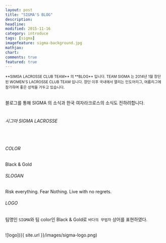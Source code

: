 ```yaml
---
layout: post
title: "SIGMA'S BLOG"
description: 
headline: 
modified: 2015-11-16
category: introduce
tags: [sigma]
imagefeature: sigma-background.jpg
mathjax: 
chart: 
comments: true
featured: true
---
```



<small>
**SIMGA LACROSSE CLUB TEAM** 의 **BLOG** 입니다.
TEAM SIGMA 는 2014년 1월 창단 된 WOMEN'S LACROSSE CLUB TEAM 입니다.
창단 이후 국내에서 열리는 인도어리그, 여름리그에 참가하며 좋은 성적을 거두고 있습니다.
</small>

<p>
	<br>	
		블로그를 통해 SIGMA 의 소식과 한국 여자라크로스의 소식도 전하려합니다.
	<br>
	<br>
</p>

<div>
	<h6>시그마 SIGMA LACROSSE</h6>
	<br>
	<h6>COLOR</h6>
	<p>Black & Gold </p>
	<h6>SLOGAN</h6>
	<p>Risk everything. Fear Nothing. Live with no regrets.</p>
	<h6>LOGO</h6>
	<p>팀명인 <code>SIGMA</code>와 팀 color인  Black & Gold로 <code>바다의 무법자</code> 상어를 표현하였다.</p>
	<br>
</div>	
![logo]({{ site.url }}/images/sigma-logo.png)


<br>
<br>
<br>
<br>
<br>
<br>


